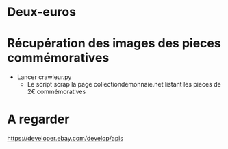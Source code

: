 # Deux-euros

# Récupération des images des pieces commémoratives
- Lancer crawleur.py
  - Le script scrap la page collectiondemonnaie.net listant les pieces de 2€ commémoratives

# A regarder 
https://developer.ebay.com/develop/apis

